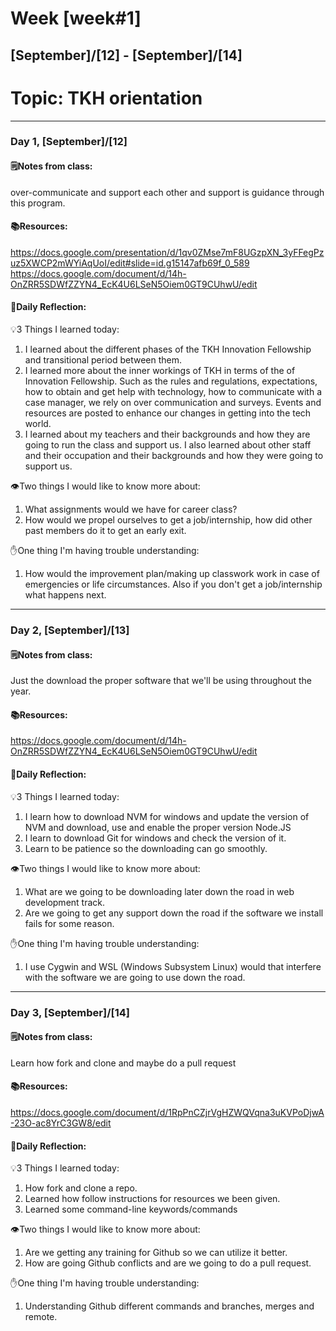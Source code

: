 # Week [week#1]
## [September]/[12] - [September]/[14]

# Topic: TKH orientation

___

### Day 1, [September]/[12]

#### 🗒️Notes from class:

over-communicate and support each other and support is guidance through this program.

#### 📚Resources:
https://docs.google.com/presentation/d/1qv0ZMse7mF8UGzpXN_3yFFegPzuz5XWCP2mWYiAqUoI/edit#slide=id.g15147afb69f_0_589
https://docs.google.com/document/d/14h-OnZRR5SDWfZZYN4_EcK4U6LSeN5Oiem0GT9CUhwU/edit


#### 💭Daily Reflection:

💡3 Things I learned today:
1. I learned about the different phases of the TKH Innovation Fellowship and transitional period between them.
2. I learned more about the inner workings of TKH in terms of the of Innovation Fellowship. Such as the rules and regulations,
expectations, how to obtain and get help with technology, how to communicate with a case manager, we rely on over communication and surveys. Events and resources are posted to enhance our changes in getting into the tech world.
3. I learned about my teachers and their backgrounds and how they are going to run the class and support us. 
I also learned about other staff and their occupation and their backgrounds and how they were going to support us.

👁️Two things I would like to know more about:
1. What assignments would we have for career class?
2. How would we propel ourselves to get a job/internship, how did other past members do it to get an early exit.

✋One thing I'm having trouble understanding:
1. How would the improvement plan/making up classwork work in case of emergencies or life circumstances. Also if you don't get a job/internship what happens next.


___

### Day 2, [September]/[13] 

#### 🗒️Notes from class:
Just the download the proper software that we'll be using throughout the year.
#### 📚Resources:
https://docs.google.com/document/d/14h-OnZRR5SDWfZZYN4_EcK4U6LSeN5Oiem0GT9CUhwU/edit


#### 💭Daily Reflection:

💡3 Things I learned today:
1. I learn how to download NVM for windows and update the version of NVM and download, use and enable the proper version Node.JS
2. I learn to download Git for windows and check the version of it.
3. Learn to be patience so the downloading can go smoothly.

👁️Two things I would like to know more about:
1. What are we going to be downloading later down the road in web development track.
2. Are we going to get any support down the road if the software we install fails for some reason.

✋One thing I'm having trouble understanding:
1. I use Cygwin and WSL (Windows Subsystem Linux) would that interfere with the software we are going to use down the road.

___

### Day 3, [September]/[14]
#### 🗒️Notes from class:

Learn how fork and clone and maybe do a pull request

#### 📚Resources:
https://docs.google.com/document/d/1RpPnCZjrVgHZWQVqna3uKVPoDjwA-23O-ac8YrC3GW8/edit

#### 💭Daily Reflection:

💡3 Things I learned today:
1. How fork and clone a repo.
2. Learned how follow instructions for resources we been given.
3. Learned some command-line keywords/commands

👁️Two things I would like to know more about:
1. Are we getting any training for Github so we can utilize it better.
2. How are going Github conflicts and are we going to do a pull request.

✋One thing I'm having trouble understanding:
1. Understanding Github different commands and branches, merges and remote.